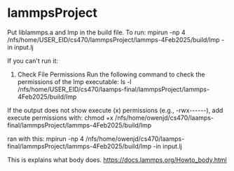 # lammpsProject
Put liblammps.a and lmp in the build file.
To run: mpirun -np 4 /nfs/home/USER_EID/cs470/lammpsProject/lammps-4Feb2025/build/lmp -in input.lj

If you can't run it:
1. Check File Permissions
Run the following command to check the permissions of the lmp executable:
ls -l /nfs/home/USER_EID/cs470/laamps-final/lammpsProject/lammps-4Feb2025/build/lmp

If the output does not show execute (x) permissions (e.g., -rwx------), add execute permissions with:
chmod +x /nfs/home/owenjd/cs470/laamps-final/lammpsProject/lammps-4Feb2025/build/lmp


ran with this:
mpirun -np 4 /nfs/home/owenjd/cs470/laamps-final/lammpsProject/lammps-4Feb2025/build/lmp -in input.lj


This is explains what body does. https://docs.lammps.org/Howto_body.html 